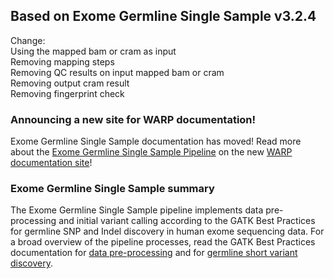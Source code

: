 
## Based on Exome Germline Single Sample v3.2.4

Change:\
Using the mapped bam or cram as input \
Removing mapping steps \
Removing QC results on input mapped bam or cram \
Removing  output cram result \
Removing fingerprint check

### Announcing a new site for WARP documentation!
Exome Germline Single Sample documentation has moved! Read more about the [Exome Germline Single Sample Pipeline](https://broadinstitute.github.io/warp/docs/Pipelines/Exome_Germline_Single_Sample_Pipeline/README) on the new [WARP documentation site](https://broadinstitute.github.io/warp/)!

### Exome Germline Single Sample summary
The Exome Germline Single Sample pipeline implements data pre-processing and initial variant calling according to the GATK Best Practices for germline SNP and Indel discovery in human exome sequencing data. For a broad overview of the pipeline processes, read the GATK Best Practices documentation for [data pre-processing](https://gatk.broadinstitute.org/hc/en-us/articles/360035535912) and for [germline short variant discovery](https://gatk.broadinstitute.org/hc/en-us/articles/360035535932).
